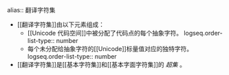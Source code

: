 alias:: 翻译字符集

- [[翻译字符集]]由以下元素组成：
	- [[Unicode 代码空间]]中被分配了代码点的每个抽象字符。
	  logseq.order-list-type:: number
	- 每个未分配给抽象字符的[[Unicode]]标量值对应的独特字符。
	  logseq.order-list-type:: number
- [[翻译字符集]]是[[基本字符集]]和[[基本字面字符集]]的 *超集* 。